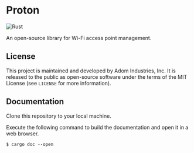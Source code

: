 # Proton

![Rust](https://github.com/adom-inc/proton/actions/workflows/rust.yml/badge.svg)

An open-source library for Wi-Fi access point management.

## License

This project is maintained and developed by Adom Industries, Inc.  It is released to the public as open-source software under the terms of the MIT License (see `LICENSE` for more information).

## Documentation

Clone this repository to your local machine.

Execute the following command to build the documentation and open it in a web browser.

```
$ cargo doc --open
```